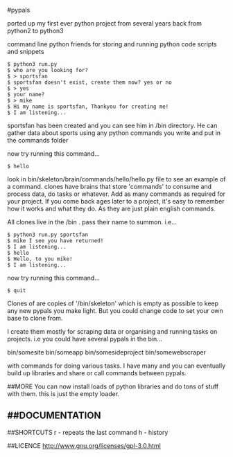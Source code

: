 #pypals

ported up my first ever python project from several years back from python2 to python3

command line python friends for storing and running python code scripts and snippets

	$ python3 run.py
	$ who are you looking for?
	$ > sportsfan
	$ sportsfan doesn't exist, create them now? yes or no
	$ > yes
	$ your name?
	$ > mike
	$ Hi my name is sportsfan, Thankyou for creating me!
	$ I am listening...

sportsfan has been created and you can see him in /bin directory. He can gather data about sports using any python commands you write and put in the commands folder

now try running this command...

	$ hello

look in bin/skeleton/brain/commands/hello/hello.py file to see an example of a command. clones have brains that store 'commands' to consume and process data, do tasks or whatever. Add as many commands as required for your project. If you come back ages later to a project, it's easy to remember how it works and what they do. As they are just plain english commands.

All clones live in the /bin . pass their name to summon. i.e...

	$ python3 run.py sportsfan
	$ mike I see you have returned!
	$ I am listening...
	$ hello
	$ Hello, to you mike!
	$ I am listening...

now try running this command...

	$ quit

Clones of are copies of '/bin/skeleton' which is empty as possible to keep any new pypals you make light. But you could change code to set your own base to clone from.

I create them mostly for scraping data or organising and running tasks on projects. i.e you could have several pypals in the bin...

bin/somesite
bin/someapp
bin/somesideproject
bin/somewebscraper

with commands for doing various tasks. I have many and you can eventually build up libraries and share or call commands between pypals.

##MORE
You can now install loads of python libraries and do tons of stuff with them. this is just the empty loader.

##DOCUMENTATION
--

##SHORTCUTS
r - repeats the last command
h - history

##LICENCE
http://www.gnu.org/licenses/gpl-3.0.html